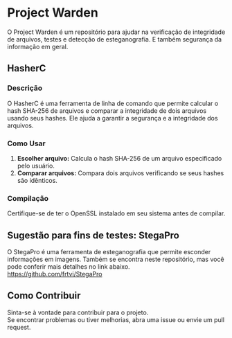 # Project Warden

O Project Warden é um repositório para ajudar na verificação de integridade de arquivos, testes e detecção de esteganografia. E também segurança da informação em geral.

## HasherC

### Descrição
O HasherC é uma ferramenta de linha de comando que permite calcular o hash SHA-256 de arquivos e comparar a integridade de dois arquivos usando seus hashes. Ele ajuda a garantir a segurança e a integridade dos arquivos.

### Como Usar
1. **Escolher arquivo:** Calcula o hash SHA-256 de um arquivo especificado pelo usuário.
2. **Comparar arquivos:** Compara dois arquivos verificando se seus hashes são idênticos.

### Compilação
Certifique-se de ter o OpenSSL instalado em seu sistema antes de compilar.

## Sugestão para fins de testes: StegaPro
O StegaPro é uma ferramenta de esteganografia que permite esconder informações em imagens. Também se encontra neste repositório, mas você pode conferir mais detalhes no link abaixo.<br>
https://github.com/frtvi/StegaPro

## Como Contribuir
Sinta-se à vontade para contribuir para o projeto.<br>Se encontrar problemas ou tiver melhorias, abra uma issue ou envie um pull request.

